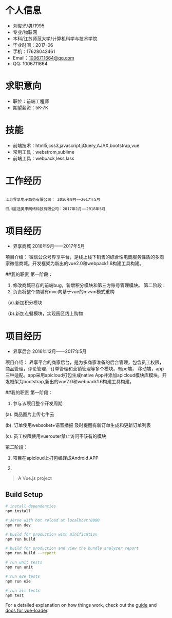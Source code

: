 # 个人信息

- 刘俊光/男/1995
- 专业/物联网
- 本科/江苏师范大学/计算机科学与技术学院
- 毕业时间：2017-06
- 手机：17628042461
- Email：1006711664@qq.com
- QQ: 1006711664


# 求职意向

- 职位：前端工程师
- 期望薪资：5K-7K

# 技能

- 前端技术：html5,css3,javascript,jQuery,AJAX,bootstrap,vue
- 常用工具：webstrom,sublime
- 前端工具：webpack,less,lass


# 工作经历

``` bash

江苏界享电子商务有限公司： 2016年9月——2017年5月

四川星途美来网络科技有限公司：2017年1月——2018年5月

```
# 项目经历
- 界享商城 2016年9月——2017年5月

项目介绍： 微信公众号界享平台，是线上线下销售的综合性电商服务性质的多商家微信商城。开发框架为新出的vue2.0和webpack1.6构建工具构建。

##我的职责
第一阶段：
1. 修改商城已存的前端bug，新增积分模块和第三方账号管理模块。
第二阶段：
1. 负责将整个商城有mvc向基于vue的mvvm模式重构

（a).新加积分模块

（b).新加点餐模块，实现园区线上购物



# 项目经历
- 界享后台 2016年12月——2017年5月

项目介绍： 界享平台的商家后台，是为多商家准备的后台管理，包含员工权限，商品管理，评论管理，订单管理和营销管理等多个模块。有pc端，
移动端，app三种适配。app采用apicloud打包生成native App并添加apicloud模块库模块。开发框架为bootstrap,新出的vue2.0和webpack1.6构建工具构建。

##我的职责
第一阶段：

1. 参与该项目整个开发周期

  (a). 商品图片上传七牛云
  
  (b). 订单使用websoket+语音播报 及时提醒有新订单生成和更新订单列表

  (c). 员工权限使用vuerouter禁止访问不该有的模块
  
第二阶段：
1. 项目在apicloud上打包编译成Android APP

2. 


> A Vue.js project

## Build Setup

``` bash
# install dependencies
npm install

# serve with hot reload at localhost:8080
npm run dev

# build for production with minification
npm run build

# build for production and view the bundle analyzer report
npm run build --report

# run unit tests
npm run unit

# run e2e tests
npm run e2e

# run all tests
npm test
```

For a detailed explanation on how things work, check out the [guide](http://vuejs-templates.github.io/webpack/) and [docs for vue-loader](http://vuejs.github.io/vue-loader).
